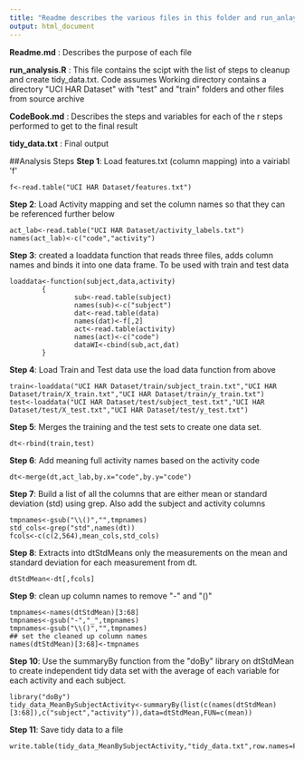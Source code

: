 ```yaml
---
title: "Readme describes the various files in this folder and run_anlaysis.R that describes the steps for data cleansing"
output: html_document
---
```


**Readme.md** : Describes the purpose of each file

**run_analysis.R** : This file contains the scipt with the list of steps to cleanup and create tidy_data.txt. Code assumes Working directory contains a directory "UCI HAR Dataset" with "test" and "train" folders and other files from source archive

**CodeBook.md** : Describes the steps and variables for each of the r steps performed to get to the final result

**tidy_data.txt** : Final output

##Analysis Steps
**Step 1**: Load features.txt (column mapping) into a vairiabl 'f'

```{r}
f<-read.table("UCI HAR Dataset/features.txt")
```

**Step 2**: Load Activity mapping and set the column names so that they can be referenced further below

```{r}
act_lab<-read.table("UCI HAR Dataset/activity_labels.txt")
names(act_lab)<-c("code","activity")
```

**Step 3**: created a loaddata function that reads three files, adds column names and binds it into one data frame. To be used with train and test data

```{r}
loaddata<-function(subject,data,activity)
        {
                sub<-read.table(subject)
                names(sub)<-c("subject")
                dat<-read.table(data)
                names(dat)<-f[,2]
                act<-read.table(activity)
                names(act)<-c("code")
                dataWI<-cbind(sub,act,dat)
        }     
```

**Step 4**: Load Train and Test data use the load data function from above 

```{r}
train<-loaddata("UCI HAR Dataset/train/subject_train.txt","UCI HAR Dataset/train/X_train.txt","UCI HAR Dataset/train/y_train.txt")
test<-loaddata("UCI HAR Dataset/test/subject_test.txt","UCI HAR Dataset/test/X_test.txt","UCI HAR Dataset/test/y_test.txt")
```

**Step 5**: Merges the training and the test sets to create one data set.

```{r}
dt<-rbind(train,test)
```

**Step 6**: Add meaning full activity names based on the activity code

```{r}
dt<-merge(dt,act_lab,by.x="code",by.y="code")
```

**Step 7**: Build a list of all the columns that are either mean or standard deviation (std) using grep. Also add the subject and activity columns

```{r}
tmpnames<-gsub("\\()","",tmpnames)
std_cols<-grep("std",names(dt))
fcols<-c(c(2,564),mean_cols,std_cols)
```


**Step 8**: Extracts into dtStdMeans only the measurements on the mean and standard deviation for each measurement from dt.

```{r}
dtStdMean<-dt[,fcols]
```

**Step 9**: clean up column names to remove "-" and "()"

```{r}
tmpnames<-names(dtStdMean)[3:68]
tmpnames<-gsub("-","_",tmpnames)
tmpnames<-gsub("\\()","",tmpnames)
## set the cleaned up column names
names(dtStdMean)[3:68]<-tmpnames
```

**Step 10**: Use the summaryBy function from the "doBy" library on  dtStdMean to create independent tidy data set with the average of each variable for each activity and each subject.

```{r}
library("doBy")
tidy_data_MeanBySubjectActivity<-summaryBy(list(c(names(dtStdMean)[3:68]),c("subject","activity")),data=dtStdMean,FUN=c(mean))
```

**Step 11**: Save tidy data to a file

```{r}
write.table(tidy_data_MeanBySubjectActivity,"tidy_data.txt",row.names=FALSE)
```
